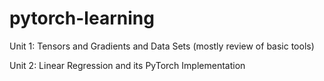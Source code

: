 # pytorch-learning

Unit 1: Tensors and Gradients and Data Sets (mostly review of basic tools)

Unit 2: Linear Regression and its PyTorch Implementation
